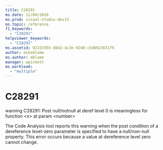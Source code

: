 ```yaml
---
title: C28291
ms.date: 11/04/2016
ms.prod: visual-studio-dev15
ms.topic: reference
f1_keywords:
  - "C28291"
helpviewer_keywords:
  - "C28291"
ms.assetid: 92157d55-d8d2-4c3e-9240-c5d8923631f6
author: mikeblome
ms.author: mblome
manager: wpickett
ms.workload:
  - "multiple"
---
```

# C28291
warning C28291: Post null/notnull at deref level 0 is meaningless for function \<x> at param \<number>

 The Code Analysis tool reports this warning when the post condition of a dereference level-zero parameter is specified to have a null/non-null property. This error occurs because a value at dereference level zero cannot change.